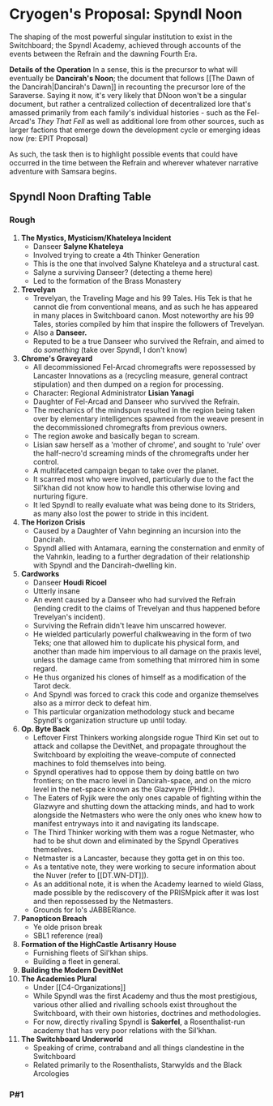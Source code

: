 # Cryogen's Proposal: Spyndl Noon
The shaping of the most powerful singular institution to exist in the Switchboard; the Spyndl Academy, achieved through accounts of the events between the Refrain and the dawning Fourth Era.

**Details of the Operation**
In a sense, this is the precursor to what will eventually be **Dancirah's Noon**; the document that follows [[The Dawn of the Dancirah|Dancirah's Dawn]] in recounting the precursor lore of the Saraverse. Saying it now, it's very likely that DNoon won't be a singular document, but rather a centralized collection of decentralized lore that's amassed primarily from each family's individual histories - such as the Fel-Arcad's *They That Fell* as well as additional lore from other sources, such as larger factions that emerge down the development cycle or emerging ideas now (re: EPIT Proposal)

As such, the task then is to highlight possible events that could have occurred in the time between the Refrain and wherever whatever narrative adventure with Samsara begins.

## Spyndl Noon Drafting Table
### Rough
1. **The Mystics, Mysticism/Khateleya Incident**
	- Danseer **Salyne Khateleya**
	- Involved trying to create a 4th Thinker Generation
	- This is the one that involved Salyne Khateleya and a structural cast.
	- Salyne a surviving Danseer? (detecting a theme here)
	- Led to the formation of the Brass Monastery
2. **Trevelyan**
	- Trevelyan, the Traveling Mage and his 99 Tales. His Tek is that he cannot die from conventional means, and as such he has appeared in many places in Switchboard canon. Most noteworthy are his 99 Tales, stories compiled by him that inspire the followers of Trevelyan.
	- Also a **Danseer.**
	- Reputed to be a true Danseer who survived the Refrain, and aimed to do *something* (take over Spyndl, I don't know)
3. **Chrome's Graveyard**
	- All decommissioned Fel-Arcad chromegrafts were repossessed by Lancaster Innovations as a (recycling measure, general contract stipulation) and then dumped on a region for processing.
	- Character: Regional Administrator **Lisian Yanagi**
	- Daughter of Fel-Arcad and Danseer who survived the Refrain.
	- The mechanics of the mindspun resulted in the region being taken over by elementary intelligences spawned from the weave present in the decommissioned chromegrafts from previous owners. 
	- The region awoke and basically began to scream.
	- Lisian saw herself as a 'mother of chrome', and sought to 'rule' over the half-necro'd screaming minds of the chromegrafts under her control.
	- A multifaceted campaign began to take over the planet.
	- It scarred most who were involved, particularly due to the fact the Sil'khan did not know how to handle this otherwise loving and nurturing figure.
	- It led Spyndl to really evaluate what was being done to its Striders, as many also lost the power to stride in this incident.
4. **The Horizon Crisis**
	- Caused by a Daughter of Vahn beginning an incursion into the Dancirah.
	- Spyndl allied with Antamara, earning the consternation and enmity of the Vahnkin, leading to a further degradation of their relationship with Spyndl and the Dancirah-dwelling kin.
5. **Cardworks**
	- Danseer **Houdi Ricoel**
	- Utterly insane
	- An event caused by a Danseer who had survived the Refrain (lending credit to the claims of Trevelyan and thus happened before Trevelyan's incident).
	- Surviving the Refrain didn't leave him unscarred however.
	- He wielded particularly powerful chalkweaving in the form of two Teks; one that allowed him to duplicate his physical form, and another than made him impervious to all damage on the praxis level, unless the damage came from something that mirrored him in some regard.
	- He thus organized his clones of himself as a modification of the Tarot deck.
	- And Spyndl was forced to crack this code and organize themselves also as a mirror deck to defeat him.
	- This particular organization methodology stuck and became Spyndl's organization structure up until today.
6. **Op. Byte Back**
	- Leftover First Thinkers working alongside rogue Third Kin set out to attack and collapse the DevitNet, and propagate throughout the Switchboard by exploiting the weave-compute of connected machines to fold themselves into being.
	- Spyndl operatives had to oppose them by doing battle on two frontiers; on the macro level in Dancirah-space, and on the micro level in the net-space known as the Glazwyre (PHldr.). 
	- The Eaters of Ryjik were the only ones capable of fighting within the Glazwyre and shutting down the attacking minds, and had to work alongside the Netmasters who were the only ones who knew how to manifest entryways into it and navigating its landscape.
	- The Third Thinker working with them was a rogue Netmaster, who had to be shut down and eliminated by the Spyndl Operatives themselves.
	- Netmaster is a Lancaster, because they gotta get in on this too.
	- As a tentative note, they were working to secure information about the Nuver (refer to [[DT.WN-DT]]).
	- As an additional note, it is when the Academy learned to wield Glass, made possible by the rediscovery of the PRISMpick after it was lost and then repossessed by the Netmasters.
	- Grounds for Io's JABBERlance.
7. **Panopticon Breach**
	- Ye olde prison break
	- SBL1 reference (real)
8. **Formation of the HighCastle Artisanry House**
	- Furnishing fleets of Sil'khan ships.
	- Building a fleet in general.
9. **Building the Modern DevitNet**
10. **The Academies Plural**
	- Under [[C4-Organizations]]
	- While Spyndl was the first Academy and thus the most prestigious, various other allied and rivalling schools exist throughout the Switchboard, with their own histories, doctrines and methodologies.
	- For now, directly rivalling Spyndl is **Sakerfel**, a Rosenthalist-run academy that has very poor relations with the Sil'khan.
11. **The Switchboard Underworld**
	- Speaking of crime, contraband and all things clandestine in the Switchboard
	- Related primarily to the Rosenthalists, Starwylds and the Black Arcologies


### P#1